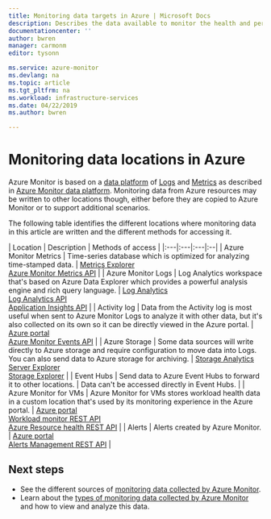 ```yaml
---
title: Monitoring data targets in Azure | Microsoft Docs
description: Describes the data available to monitor the health and performance of your Azure resources and the applications running on them.
documentationcenter: ''
author: bwren
manager: carmonm
editor: tysonn

ms.service: azure-monitor
ms.devlang: na
ms.topic: article
ms.tgt_pltfrm: na
ms.workload: infrastructure-services
ms.date: 04/22/2019
ms.author: bwren

---
```


# Monitoring data locations in Azure

Azure Monitor is based on a [data platform](data-platform.md) of [Logs](data-platform-logs.md) and [Metrics](data-platform-metrics.md) as described in [Azure Monitor data platform](data-platform.md). Monitoring data from Azure resources may be written to other locations though, either before they are copied to Azure Monitor or to support additional scenarios. 

The following table identifies the different locations where monitoring data in this article are written and the different methods for accessing it.

| Location | Description | Methods of access |
|:---|:---|:---|:--|
| Azure Monitor Metrics | Time-series database which is optimized for analyzing time-stamped data. | [Metrics Explorer](metrics-getting-started.md)<br>[Azure Monitor Metrics API](/rest/api/monitor/metrics) |
| Azure Monitor Logs    | Log Analytics workspace that's based on Azure Data Explorer which provides a powerful analysis engine and rich query language. | [Log Analytics](../log-query/portals.md)<br>[Log Analytics API](https://dev.loganalytics.io/)<br>[Application Insights API](https://dev.applicationinsights.io/reference/get-query) |
| Activity log | Data from the Activity log is most useful when sent to Azure Monitor Logs to analyze it with other data, but it's also collected on its own so it can be directly viewed in the Azure portal. | [Azure portal](activity-logs-overview.md#query-the-activity-log-in-the-azure-portal)<br>[Azure Monitor Events API](/rest/api/monitor/eventcategories) |
| Azure Storage | Some data sources will write directly to Azure storage and require configuration to move data into Logs. You can also send data to Azure storage for archiving.  | [Storage Analytics](/rest/api/storageservices/storage-analytics)<br>[Server Explorer](/visualstudio/azure/vs-azure-tools-storage-resources-server-explorer-browse-manage)<br>[Storage Explorer](/vs-azure-tools-storage-manage-with-storage-explorer?tabs=windows) |
| Event Hubs | Send data to Azure Event Hubs to forward it to other locations. | Data can't be accessed directly in Event Hubs.  |
| Azure Monitor for VMs | Azure Monitor for VMs stores workload health data in a custom location that's used by its monitoring experience in the Azure portal. | [Azure portal](../insights/vminsights-overview.md)<br>[Workload monitor REST API](https://docs.microsoft.com/rest/api/monitor/microsoft.workloadmonitor/components)<br>[Azure Resource health REST API](https://docs.microsoft.com/rest/api/resourcehealth/)  |
| Alerts | Alerts created by Azure Monitor. | [Azure portal](alerts-managing-alert-instances.md)<br>[Alerts Management REST API](https://docs.microsoft.com/rest/api/monitor/alertsmanagement/alerts) |



## Next steps

- See the different sources of [monitoring data collected by Azure Monitor](data-sources.md).
- Learn about the [types of monitoring data collected by Azure Monitor](data-platform.md) and how to view and analyze this data.
